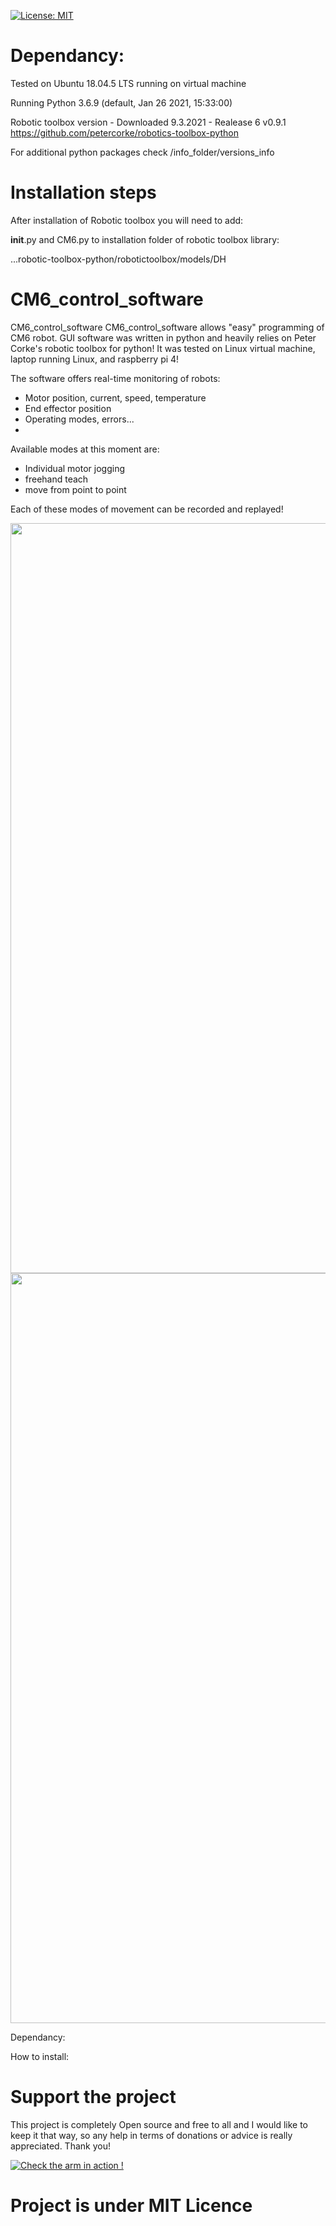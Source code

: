 [![License: MIT](https://img.shields.io/badge/License-MIT-green.svg)](https://opensource.org/licenses/MIT)

# Dependancy:

Tested on Ubuntu 18.04.5 LTS running on virtual machine

Running Python 3.6.9 (default, Jan 26 2021, 15:33:00)

Robotic toolbox version - Downloaded 9.3.2021 - Realease 6 v0.9.1  https://github.com/petercorke/robotics-toolbox-python

For additional python packages check /info_folder/versions_info

# Installation steps

After installation of Robotic toolbox you will need to add:

__init__.py and CM6.py to installation folder of robotic toolbox library: 

...robotic-toolbox-python/robotictoolbox/models/DH



# CM6_control_software
CM6_control_software
CM6_control_software allows "easy" programming of CM6 robot. GUI software was written in python and heavily relies on Peter Corke's robotic toolbox for python! It was tested on Linux virtual machine, laptop running Linux, and raspberry pi 4!

The software offers real-time monitoring of robots:

* Motor position, current, speed, temperature
* End effector position
* Operating modes, errors...
* 
Available modes at this moment are:

* Individual motor jogging 
* freehand teach 
* move from point to point 

Each of these modes of movement can be recorded and replayed!

<img src="https://user-images.githubusercontent.com/30388414/125832896-2a89a1bf-fb66-4173-98a5-139b419b0507.png" width="1200"> 
<img src="https://user-images.githubusercontent.com/30388414/125832902-b11a0970-e8ef-4438-8df5-100ae0ac9608.png" width="1200"> 

Dependancy:


How to install:



# Support the project

This project is completely Open source and free to all and I would like to keep it that way, so any help 
in terms of donations or advice is really appreciated. Thank you!

[![Check the arm in action !](https://user-images.githubusercontent.com/30388414/86798915-a036ba00-c071-11ea-824d-4456f2cdf797.png)](https://paypal.me/PCrnjak?locale.x=en_US)

# Project is under MIT Licence
